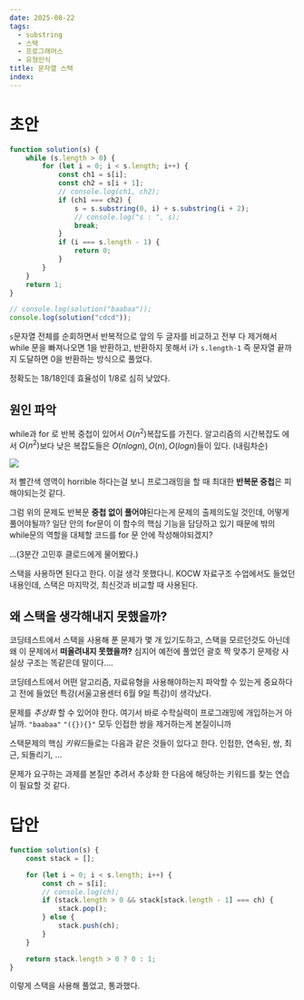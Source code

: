 ```yaml
---
date: 2025-08-22
tags:
  - substring
  - 스택
  - 프로그래머스
  - 유형인식
title: 문자열 스택
index:
---
```

# 초안
```js
function solution(s) {
	while (s.length > 0) {
		for (let i = 0; i < s.length; i++) {
			const ch1 = s[i];
			const ch2 = s[i + 1];
			// console.log(ch1, ch2);
			if (ch1 === ch2) {
				s = s.substring(0, i) + s.substring(i + 2);
				// console.log("s : ", s);
				break;
			}
			if (i === s.length - 1) {
				return 0;
			}
		}
	}
	return 1;
}

// console.log(solution("baabaa"));
console.log(solution("cdcd"));
```
`s`문자열 전체를 순회하면서
반복적으로 앞의 두 글자를 비교하고 
전부 다 제거해서 while 문을 빠져나오면 1을 반환하고,
반환하지 못해서 i가 `s.length-1` 즉 문자열 끝까지 도달하면 0을 반환하는 방식으로 풀었다.

정확도는 18/18인데 효율성이 1/8로 심히 낮았다.

## 원인 파악
while과 for 로 반복 중첩이 있어서 $O(n^2)$복잡도를 가진다.
알고리즘의 시간복잡도 에서 $O(n^2)$보다 낮은 복잡도들은
$O(nlogn), O(n), O(logn)$들이 있다. (내림차순)

<image src="https://img1.daumcdn.net/thumb/R1280x0/?scode=mtistory2&fname=https%3A%2F%2Fblog.kakaocdn.net%2Fdna%2FcrD9hM%2FbtrZYSH12da%2FAAAAAAAAAAAAAAAAAAAAAFITBKKsIc7wiSKrqakU1926rn0rg-x4YHoxhOzsgMlJ%2Fimg.webp%3Fcredential%3DyqXZFxpELC7KVnFOS48ylbz2pIh7yKj8%26expires%3D1756652399%26allow_ip%3D%26allow_referer%3D%26signature%3DR5k0UpB3MewaD9lZVx0C1dme2q4%253D" />

저 빨간색 영역이 horrible 하다는걸 보니
프로그래밍을 할 때 최대한 **반복문 중첩**은 피해야되는것 같다.

그럼 위의 문제도 반복문 **중첩 없이 풀어야**된다는게 문제의 출제의도일 것인데, 어떻게 풀어야될까?
일단 안의 for문이 이 함수의 핵심 기능을 담당하고 있기 때문에 밖의 while문의 역할을 대체할 코드를 for 문 안에 작성해야되겠지?

...(3분간 고민후 클로드에게 물어봤다.)

스택을 사용하면 된다고 한다. 이걸 생각 못했다니.
KOCW 자료구조 수업에서도 들었던 내용인데, 스택은 마지막것, 최신것과 비교할 때 사용된다.

## 왜 스택을 생각해내지 못했을까?
코딩테스트에서 스택을 사용해 푼 문제가 몇 개 있기도하고, 스택을 모르던것도 아닌데 왜 이 문제에서 **떠올려내지 못했을까?**
심지어 예전에 풀었던 괄호 짝 맞추기 문제랑 사실상 구조는 똑같은데 말이다....

코딩테스트에서 어떤 알고리즘, 자료유형을 사용해야하는지 파악할 수 있는게 중요하다고 전에 들었던 특강(서울고용센터 6월 9일 특강)이 생각났다.

문제를 *추상화* 할 수 있어야 한다.
여기서 바로 수학실력이 프로그래밍에 개입하는거 아닐까.
`"baabaa"` `"({}){}"` 모두 인접한 쌍을 제거하는게 본질이니까

스택문제의 핵심 *키워드*들로는 다음과 같은 것들이 있다고 한다.
인접한, 연속된, 쌍, 최근, 되돌리기, ...

문제가 요구하는 과제를 본질만 추려서 추상화 한 다음에 해당하는 키워드를 찾는 연습이 필요할 것 같다.

# 답안
```js
function solution(s) {
	const stack = [];

	for (let i = 0; i < s.length; i++) {
		const ch = s[i];
		// console.log(ch);
		if (stack.length > 0 && stack[stack.length - 1] === ch) {
			stack.pop();
		} else {
			stack.push(ch);
		}
	}

	return stack.length > 0 ? 0 : 1;
}
```
이렇게 스택을 사용해 풀었고, 통과했다.
